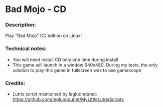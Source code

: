 # Bad Mojo - CD
### Description:
Play "Bad Mojo" CD edition on Linux!
### Technical notes:
- You will need install CD only one time during install
- This game will launch in a window 640x480. During my tests, the only solution to play this game in fullscreen was to use gamescope
### Credits:
- Lutris script maintained by legluondunet: https://github.com/legluondunet/MyLittleLutrisScripts
